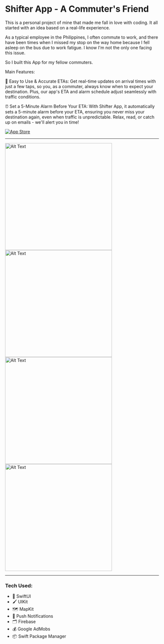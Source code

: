 # Shifter App - A Commuter's Friend

This is a personal project of mine that made me fall in love with coding. It all started with an idea based on a real-life experience.

As a typical employee in the Philippines, I often commute to work, and there have been times when I missed my stop on the way home because I fell asleep on the bus due to work fatigue. I know I'm not the only one facing this issue.

So I built this App for my fellow commuters.

Main Features:

📍 Easy to Use & Accurate ETAs: Get real-time updates on arrival times with just a few taps, so you, as a commuter, always know when to expect your destination. Plus, our app's ETA and alarm schedule adjust seamlessly with traffic conditions.

⏰ Set a 5-Minute Alarm Before Your ETA: With Shifter App, it automatically sets a 5-minute alarm before your ETA, ensuring you never miss your destination again, even when traffic is unpredictable. Relax, read, or catch up on emails - we'll alert you in time!


[![App Store](https://i.imgur.com/99ZM87p.png)](https://apps.apple.com/app/id6462993220) 

---
<img src="https://i.imgur.com/BFfkz1J.png" alt="Alt Text" height="350"> <img src="https://i.imgur.com/H3OAQ6L.png" alt="Alt Text" height="350"> <img src="https://i.imgur.com/YFW9Mb6.png" alt="Alt Text" height="350"> <img src="https://i.imgur.com/io0Skfn.png" alt="Alt Text" height="350">
***

### Tech Used:

* 🎨 SwiftUI
* 🖌️ UIKit
* 🗺️ MapKit
* 🔔 Push Notifications
* 🗂️ Firebase
* 💰 Google AdMobs
* 📦 Swift Package Manager

